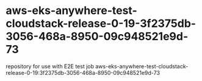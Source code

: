 # aws-eks-anywhere-test-cloudstack-release-0-19-3f2375db-3056-468a-8950-09c948521e9d-73
repository for use with E2E test job aws-eks-anywhere-test-cloudstack-release-0-19:3f2375db-3056-468a-8950-09c948521e9d-73
